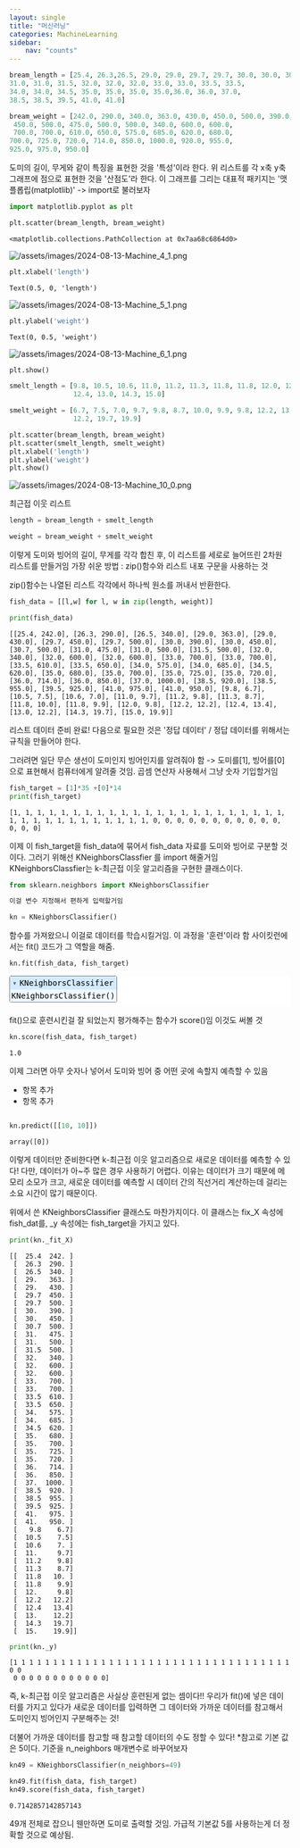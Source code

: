 ```yaml
---
layout: single
title: "머신러닝"
categories: MachineLearning
sidebar:
    nav: "counts"
---
```


```python
bream_length = [25.4, 26.3,26.5, 29.0, 29.0, 29.7, 29.7, 30.0, 30.0, 30.7,
31.0, 31.0, 31.5, 32.0, 32.0, 32.0, 33.0, 33.0, 33.5, 33.5,
34.0, 34.0, 34.5, 35.0, 35.0, 35.0, 35.0,36.0, 36.0, 37.0,
38.5, 38.5, 39.5, 41.0, 41.0]
```


```python
bream_weight = [242.0, 290.0, 340.0, 363.0, 430.0, 450.0, 500.0, 390.0,
 450.0, 500.0, 475.0, 500.0, 500.0, 340.0, 600.0, 600.0,
 700.0, 700.0, 610.0, 650.0, 575.0, 685.0, 620.0, 680.0,
700.0, 725.0, 720.0, 714.0, 850.0, 1000.0, 920.0, 955.0,
925.0, 975.0, 950.0]
```

도미의 길이, 무게와 같이 특징을 표현한 것을 '특성'이라 한다.
위 리스트를 각 x축 y축 그래프에 점으로 표현한 것을 '산점도'라 한다.
이 그래프를 그리는 대표적 패키지는 '맷플롭립(matplotlib)'
-> import로 불러보자


```python
import matplotlib.pyplot as plt
```


```python
plt.scatter(bream_length, bream_weight)
```




    <matplotlib.collections.PathCollection at 0x7aa68c6864d0>



   
![/assets/images/2024-08-13-Machine_4_1.png](/assets/images/2024-08-13-Machine_4_1.png)
    



```python
plt.xlabel('length')
```




    Text(0.5, 0, 'length')




    
![/assets/images/2024-08-13-Machine_5_1.png](/assets/images/2024-08-13-Machine_5_1.png)
    



```python
plt.ylabel('weight')
```




    Text(0, 0.5, 'weight')




    
![/assets/images/2024-08-13-Machine_6_1.png](/assets/images/2024-08-13-Machine_6_1.png)    



```python
plt.show()
```


```python
smelt_length = [9.8, 10.5, 10.6, 11.0, 11.2, 11.3, 11.8, 11.8, 12.0, 12.2,
                12.4, 13.0, 14.3, 15.0]
```


```python
smelt_weight = [6.7, 7.5, 7.0, 9.7, 9.8, 8.7, 10.0, 9.9, 9.8, 12.2, 13.4,
                12.2, 19.7, 19.9]
```


```python
plt.scatter(bream_length, bream_weight)
plt.scatter(smelt_length, smelt_weight)
plt.xlabel('length')
plt.ylabel('weight')
plt.show()
```


    
![/assets/images/2024-08-13-Machine_10_0.png](/assets/images/2024-08-13-Machine_10_0.png)
    


최근접 이웃 리스트


```python
length = bream_length + smelt_length
```


```python
weight = bream_weight + smelt_weight
```

이렇게 도미와 빙어의 길이, 무게를 각각 합친 후, 이 리스트를 세로로 늘어뜨린 2차원 리스트를 만들거임
가장 쉬운 방법 : zip()함수와 리스트 내포 구문을 사용하는 것

zip()함수는 나열된 리스트 각각에서 하나씩 원소를 꺼내서 반환한다.


```python
fish_data = [[l,w] for l, w in zip(length, weight)]
```


```python
print(fish_data)
```

    [[25.4, 242.0], [26.3, 290.0], [26.5, 340.0], [29.0, 363.0], [29.0, 430.0], [29.7, 450.0], [29.7, 500.0], [30.0, 390.0], [30.0, 450.0], [30.7, 500.0], [31.0, 475.0], [31.0, 500.0], [31.5, 500.0], [32.0, 340.0], [32.0, 600.0], [32.0, 600.0], [33.0, 700.0], [33.0, 700.0], [33.5, 610.0], [33.5, 650.0], [34.0, 575.0], [34.0, 685.0], [34.5, 620.0], [35.0, 680.0], [35.0, 700.0], [35.0, 725.0], [35.0, 720.0], [36.0, 714.0], [36.0, 850.0], [37.0, 1000.0], [38.5, 920.0], [38.5, 955.0], [39.5, 925.0], [41.0, 975.0], [41.0, 950.0], [9.8, 6.7], [10.5, 7.5], [10.6, 7.0], [11.0, 9.7], [11.2, 9.8], [11.3, 8.7], [11.8, 10.0], [11.8, 9.9], [12.0, 9.8], [12.2, 12.2], [12.4, 13.4], [13.0, 12.2], [14.3, 19.7], [15.0, 19.9]]
    

리스트 데이터 준비 완료! 다음으로 필요한 것은 '정답 데이터' / 정답 데이터를 위해서는 규칙을 만들어야 한다.

그러려면 일단 무슨 생선이 도미인지 빙어인지를 알려줘야 함 -> 도미를[1], 빙어를[0]으로 표현해서 컴퓨터에게 알려줄 것임. 곱셈 연산자 사용해서 그냥 숫자 기입할거임


```python
fish_target = [1]*35 +[0]*14
print(fish_target)
```

    [1, 1, 1, 1, 1, 1, 1, 1, 1, 1, 1, 1, 1, 1, 1, 1, 1, 1, 1, 1, 1, 1, 1, 1, 1, 1, 1, 1, 1, 1, 1, 1, 1, 1, 1, 0, 0, 0, 0, 0, 0, 0, 0, 0, 0, 0, 0, 0, 0]
    

이제 이 fish_target을 fish_data에 묶어서 fish_data 자료를 도미와 빙어로 구분할 것이다.
그러기 위해선 KNeighborsClassfier 를 import 해줄거임
KNeighborsClassfier는 k-최근접 이웃 알고리즘을 구현한 클래스이다.


```python
from sklearn.neighbors import KNeighborsClassifier
```


```python
이걸 변수 지정해서 편하게 입력할거임
```


```python
kn = KNeighborsClassifier()
```

함수를 가져왔으니 이걸로 데이터를 학습시킬거임. 이 과정을 '훈련'이라 함
사이킷런에서는 fit() 코드가 그 역할을 해줌.


```python
kn.fit(fish_data, fish_target)
```




<style>#sk-container-id-1 {color: black;background-color: white;}#sk-container-id-1 pre{padding: 0;}#sk-container-id-1 div.sk-toggleable {background-color: white;}#sk-container-id-1 label.sk-toggleable__label {cursor: pointer;display: block;width: 100%;margin-bottom: 0;padding: 0.3em;box-sizing: border-box;text-align: center;}#sk-container-id-1 label.sk-toggleable__label-arrow:before {content: "▸";float: left;margin-right: 0.25em;color: #696969;}#sk-container-id-1 label.sk-toggleable__label-arrow:hover:before {color: black;}#sk-container-id-1 div.sk-estimator:hover label.sk-toggleable__label-arrow:before {color: black;}#sk-container-id-1 div.sk-toggleable__content {max-height: 0;max-width: 0;overflow: hidden;text-align: left;background-color: #f0f8ff;}#sk-container-id-1 div.sk-toggleable__content pre {margin: 0.2em;color: black;border-radius: 0.25em;background-color: #f0f8ff;}#sk-container-id-1 input.sk-toggleable__control:checked~div.sk-toggleable__content {max-height: 200px;max-width: 100%;overflow: auto;}#sk-container-id-1 input.sk-toggleable__control:checked~label.sk-toggleable__label-arrow:before {content: "▾";}#sk-container-id-1 div.sk-estimator input.sk-toggleable__control:checked~label.sk-toggleable__label {background-color: #d4ebff;}#sk-container-id-1 div.sk-label input.sk-toggleable__control:checked~label.sk-toggleable__label {background-color: #d4ebff;}#sk-container-id-1 input.sk-hidden--visually {border: 0;clip: rect(1px 1px 1px 1px);clip: rect(1px, 1px, 1px, 1px);height: 1px;margin: -1px;overflow: hidden;padding: 0;position: absolute;width: 1px;}#sk-container-id-1 div.sk-estimator {font-family: monospace;background-color: #f0f8ff;border: 1px dotted black;border-radius: 0.25em;box-sizing: border-box;margin-bottom: 0.5em;}#sk-container-id-1 div.sk-estimator:hover {background-color: #d4ebff;}#sk-container-id-1 div.sk-parallel-item::after {content: "";width: 100%;border-bottom: 1px solid gray;flex-grow: 1;}#sk-container-id-1 div.sk-label:hover label.sk-toggleable__label {background-color: #d4ebff;}#sk-container-id-1 div.sk-serial::before {content: "";position: absolute;border-left: 1px solid gray;box-sizing: border-box;top: 0;bottom: 0;left: 50%;z-index: 0;}#sk-container-id-1 div.sk-serial {display: flex;flex-direction: column;align-items: center;background-color: white;padding-right: 0.2em;padding-left: 0.2em;position: relative;}#sk-container-id-1 div.sk-item {position: relative;z-index: 1;}#sk-container-id-1 div.sk-parallel {display: flex;align-items: stretch;justify-content: center;background-color: white;position: relative;}#sk-container-id-1 div.sk-item::before, #sk-container-id-1 div.sk-parallel-item::before {content: "";position: absolute;border-left: 1px solid gray;box-sizing: border-box;top: 0;bottom: 0;left: 50%;z-index: -1;}#sk-container-id-1 div.sk-parallel-item {display: flex;flex-direction: column;z-index: 1;position: relative;background-color: white;}#sk-container-id-1 div.sk-parallel-item:first-child::after {align-self: flex-end;width: 50%;}#sk-container-id-1 div.sk-parallel-item:last-child::after {align-self: flex-start;width: 50%;}#sk-container-id-1 div.sk-parallel-item:only-child::after {width: 0;}#sk-container-id-1 div.sk-dashed-wrapped {border: 1px dashed gray;margin: 0 0.4em 0.5em 0.4em;box-sizing: border-box;padding-bottom: 0.4em;background-color: white;}#sk-container-id-1 div.sk-label label {font-family: monospace;font-weight: bold;display: inline-block;line-height: 1.2em;}#sk-container-id-1 div.sk-label-container {text-align: center;}#sk-container-id-1 div.sk-container {/* jupyter's `normalize.less` sets `[hidden] { display: none; }` but bootstrap.min.css set `[hidden] { display: none !important; }` so we also need the `!important` here to be able to override the default hidden behavior on the sphinx rendered scikit-learn.org. See: https://github.com/scikit-learn/scikit-learn/issues/21755 */display: inline-block !important;position: relative;}#sk-container-id-1 div.sk-text-repr-fallback {display: none;}</style><div id="sk-container-id-1" class="sk-top-container"><div class="sk-text-repr-fallback"><pre>KNeighborsClassifier()</pre><b>In a Jupyter environment, please rerun this cell to show the HTML representation or trust the notebook. <br />On GitHub, the HTML representation is unable to render, please try loading this page with nbviewer.org.</b></div><div class="sk-container" hidden><div class="sk-item"><div class="sk-estimator sk-toggleable"><input class="sk-toggleable__control sk-hidden--visually" id="sk-estimator-id-1" type="checkbox" checked><label for="sk-estimator-id-1" class="sk-toggleable__label sk-toggleable__label-arrow">KNeighborsClassifier</label><div class="sk-toggleable__content"><pre>KNeighborsClassifier()</pre></div></div></div></div></div>



fit()으로 훈련시킨걸 잘 되었는지 평가해주는 함수가 score()임 이것도 써볼 것


```python
kn.score(fish_data, fish_target)
```




    1.0



이제 그러면 아무 숫자나 넣어서 도미와 빙어 중 어떤 곳에 속할지 예측할 수 있음

*   항목 추가
*   항목 추가




```python

```


```python
kn.predict([[10, 10]])
```




    array([0])



이렇게 데이터만 준비한다면 k-최근접 이웃 알고리즘으로 새로운 데이터를 예측할 수 있다!
다만, 데이터가 아~주 많은 경우 사용하기 어렵다.
이유는 데이터가 크기 때문에 메모리 소모가 크고, 새로운 데이터를 예측할 시 데이터 간의 직선거리 계산하는데 걸리는 소요 시간이 많기 때문이다.

위에서 쓴 KNeighborsClassifier 클래스도 마찬가지이다.
이 클래스는 fix_X 속성에 fish_dat를, _y 속성에는 fish_target을 가지고 있다.


```python
print(kn._fit_X)
```

    [[  25.4  242. ]
     [  26.3  290. ]
     [  26.5  340. ]
     [  29.   363. ]
     [  29.   430. ]
     [  29.7  450. ]
     [  29.7  500. ]
     [  30.   390. ]
     [  30.   450. ]
     [  30.7  500. ]
     [  31.   475. ]
     [  31.   500. ]
     [  31.5  500. ]
     [  32.   340. ]
     [  32.   600. ]
     [  32.   600. ]
     [  33.   700. ]
     [  33.   700. ]
     [  33.5  610. ]
     [  33.5  650. ]
     [  34.   575. ]
     [  34.   685. ]
     [  34.5  620. ]
     [  35.   680. ]
     [  35.   700. ]
     [  35.   725. ]
     [  35.   720. ]
     [  36.   714. ]
     [  36.   850. ]
     [  37.  1000. ]
     [  38.5  920. ]
     [  38.5  955. ]
     [  39.5  925. ]
     [  41.   975. ]
     [  41.   950. ]
     [   9.8    6.7]
     [  10.5    7.5]
     [  10.6    7. ]
     [  11.     9.7]
     [  11.2    9.8]
     [  11.3    8.7]
     [  11.8   10. ]
     [  11.8    9.9]
     [  12.     9.8]
     [  12.2   12.2]
     [  12.4   13.4]
     [  13.    12.2]
     [  14.3   19.7]
     [  15.    19.9]]
    


```python
print(kn._y)
```

    [1 1 1 1 1 1 1 1 1 1 1 1 1 1 1 1 1 1 1 1 1 1 1 1 1 1 1 1 1 1 1 1 1 1 1 0 0
     0 0 0 0 0 0 0 0 0 0 0 0]
    

즉, k-최근접 이웃 알고리즘은 사실상 훈련된게 없는 셈이다!!
우리가 fit()에 넣은 데이터를 가지고 있다가 새로운 데이터를 입력하면 그 데이터와 가까운 데이터를 참고해서 도미인지 빙어인지 구분해주는 것!

더불어 가까운 데이터를 참고할 때 참고할 데이터의 수도 정할 수 있다!
*참고로 기본 값은 5이다.
기준을 n_neighbors 매개변수로 바꾸어보자


```python
kn49 = KNeighborsClassifier(n_neighbors=49)
```


```python
kn49.fit(fish_data, fish_target)
kn49.score(fish_data, fish_target)
```




    0.7142857142857143



49개 전체로 잡으니 웬만하면 도미로 출력할 것임.
가급적 기본값 5를 사용하는게 더 정확할 것으로 예상됨.
